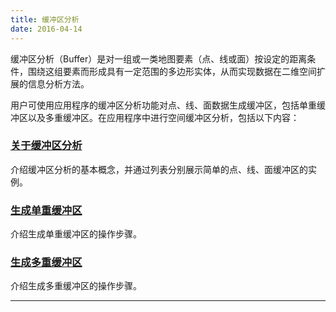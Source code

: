 ```yaml
---
title: 缓冲区分析
date: 2016-04-14
---
```


缓冲区分析（Buffer）是对一组或一类地图要素（点、线或面）按设定的距离条件，围绕这组要素而形成具有一定范围的多边形实体，从而实现数据在二维空间扩展的信息分析方法。

用户可使用应用程序的缓冲区分析功能对点、线、面数据生成缓冲区，包括单重缓冲区以及多重缓冲区。在应用程序中进行空间缓冲区分析，包括以下内容：

### [关于缓冲区分析](/iDesktop-Cross/2016/04/14/buffer/HowBufferWork)

介绍缓冲区分析的基本概念，并通过列表分别展示简单的点、线、面缓冲区的实例。

### [生成单重缓冲区](/iDesktop-Cross/2016/04/14/buffer/SingleBuffer) 

介绍生成单重缓冲区的操作步骤。

### [生成多重缓冲区](/iDesktop-Cross/2016/04/14/buffer/MutilBuffer)

介绍生成多重缓冲区的操作步骤。

------------------------------------------------------------------------

